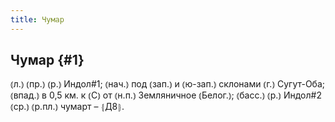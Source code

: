 ```yaml
---
title: Чумар
---
```

## Чумар {#1}

⦅л.⦆ ⦅пр.⦆ ⦅р.⦆ Индол#1; ⦅нач.⦆ под ⦅зап.⦆ и ⦅ю-зап.⦆ склонами ⦅г.⦆ Сугут-Оба; ⦅впад.⦆ в 0,5 км. к ⦅С⦆ от ⦅н.п.⦆ Земляничное ⦅Белог.⦆; ⦅басс.⦆ ⦅р.⦆ Индол#2 ⦅ср.⦆ ⦅р.пл.⦆ чумарт – ⦃Д8⦄.
